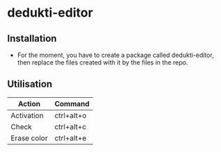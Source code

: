 # dedukti-editor

## Installation

 - For the moment, you have to create a package called dedukti-editor, then replace the files created with it by the files in the repo.

## Utilisation

| Action | Command |
|--|--|
| Activation | ctrl+alt+o |
| Check  | ctrl+alt+c |
| Erase color | ctrl+alt+e |
